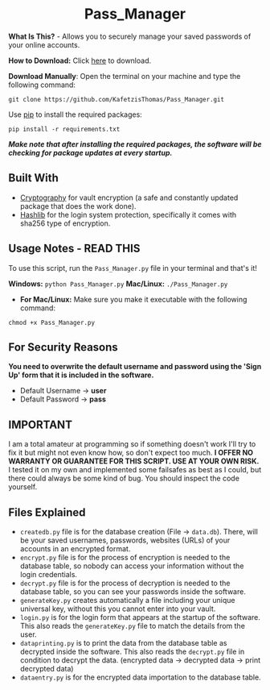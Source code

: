 <h1 align="center">Pass_Manager</h1>

__What Is This?__ - Allows you to securely manage your saved passwords of your online accounts.

__How to Download:__ Click [here](https://github.com/KafetzisThomas/Pass_Manager/archive/refs/heads/main.zip) to download.

__Download Manually__: Open the terminal on your machine and type the following command:
```
git clone https://github.com/KafetzisThomas/Pass_Manager.git
```

Use [pip](https://pip.pypa.io/en/stable) to install the required packages:
```
pip install -r requirements.txt
```
___Make note that after installing the required packages, the software will be checking for package updates at every startup.___

## Built With

- [Cryptography](https://pypi.org/project/cryptography/) for vault encryption (a safe and constantly updated package that does the work done).
- [Hashlib](https://pypi.org/project/hashlib/) for the login system protection, specifically it comes with sha256 type of encryption. 

## Usage Notes - READ THIS

To use this script, run the ```Pass_Manager.py``` file in your terminal and that's it!

__Windows:__
``` python Pass_Manager.py ```
__Mac/Linux:__
``` ./Pass_Manager.py ```
* __For Mac/Linux:__ Make sure you make it executable with the following command:
```
chmod +x Pass_Manager.py
```

## For Security Reasons

__You need to overwrite the default __username__ and __password__ using the 'Sign Up' form that it is included in the software.__

* Default Username -> __user__
* Default Password -> __pass__

## IMPORTANT

I am a total amateur at programming so if something doesn't work I'll try to fix it but might not even know how, so don't expect too much. __I OFFER NO WARRANTY OR GUARANTEE FOR THIS SCRIPT. USE AT YOUR OWN RISK.__ I tested it on my own and implemented some failsafes as best as I could, but there could always be some kind of bug. You should inspect the code yourself.

## Files Explained

- ```createdb.py``` file is for the database creation (File -> ```data.db```). There, will be your saved usernames, passwords, websites (URLs) of your accounts in an encrypted format.
- ```encrypt.py``` file is for the process of encryption is needed to the database table, so nobody can access your information without the login credentials.
- ```decrypt.py``` file is for the process of decryption is needed to the database table, so you can see your passwords inside the software.
- ```generateKey.py``` creates automatically a file including your unique universal key, without this you cannot enter into your vault.
- ```login.py``` is for the login form that appears at the startup of the software. This also reads the ```generateKey.py``` file to match the details from the user.
- ```dataprinting.py``` is to print the data from the database table as decrypted inside the software. This also reads the ```decrypt.py``` file in condition to decrypt the data. (encrypted data -> decrypted data -> print decrypted data)
- ```dataentry.py``` is for the encrypted data importation to the database table.
